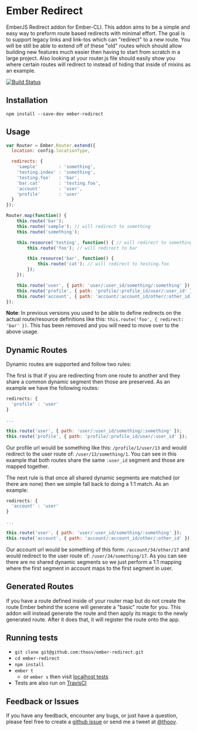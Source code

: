 # Ember Redirect

EmberJS Redirect addon for Ember-CLI. This addon aims to be a simple and easy way to preform route based redirects with minimal effort. The goal is to support legacy links and link-tos which can "redirect" to a new route. You will be still be able to extend off of these "old" routes which should allow building new features much easier then having to start from scratch in a large project. Also looking at your router.js file should easily show you where certain routes will redirect to instead of hiding that inside of mixins as an example.

[![Build Status](https://travis-ci.org/thoov/ember-redirect.svg?branch=master)](https://travis-ci.org/thoov/ember-redirect)

## Installation ##

```
npm install --save-dev ember-redirect
```

## Usage ##

```js
var Router = Ember.Router.extend({
  location: config.locationType,

  redirects: {
    'sample'        : 'something',
    'testing.index' : 'something',
    'testing.foo'   : 'bar',
    'bar.cat'       : 'testing.foo',
    'account'       : 'user',
    'profile'       : 'user'
  }
});

Router.map(function() {
    this.route('bar');
    this.route('sample'); // will redirect to something
    this.route('something');

    this.resource('testing', function() { // will redirect to something
        this.route('foo'); // will redirect to bar

        this.resource('bar', function() {
            this.route('cat'); // will redirect to testing.foo
        });
    });

    this.route('user', { path: 'user/:user_id/something/:something' });
    this.route('profile', { path: 'profile/:profile_id/user/:user_id' }); // will redirect to user
    this.route('account', { path: 'account/:account_id/other/:other_id' }); // will redirect to user
});
```

**Note**: In previous versions you used to be able to define redirects on the actual route/resource definitions like this:
`this.route('foo', { redirect: 'bar' })`. This has been removed and you will need to move over to the above usage.

## Dynamic Routes ##

Dynamic routes are supported and follow two rules:

The first is that if you are redirecting from one route to another and they share a common
dynamic segment then those are preserved. As an example we have the following routes:

```js
redirects: {
  'profile' : 'user'
}

...

this.route('user', { path: 'user/:user_id/something/:something' });
this.route('profile', { path: 'profile/:profile_id/user/:user_id' });
```

Our profile url would be something like this: `/profile/1/user/13` and would redirect to
the user route of: `/user/13/something/1`. You can see in this example that both routes
share the same `:user_id` segment and those are mapped together.

The next rule is that once all shared dynamic segments are matched (or there are none) then
we simple fall back to doing a 1:1 match. As an example:

```js
redirects: {
  'account' : 'user'
}

...

this.route('user', { path: 'user/:user_id/something/:something' });
this.route('account', { path: 'account/:account_id/other/:other_id' });
```

Our account url would be something of this form: `/account/34/other/17` and would
redirect to the user route of: `/user/34/something/17`. As you can see there are no
shared dynamic segments so we just perform a 1:1 mapping where the first segment in account
maps to the first segment in user.

## Generated Routes ##

If you have a route defined inside of your router map but do not create the route Ember behind the scene will generate a "basic" route
for you. This addon will instead generate the route and then apply its magic to the newly generated route. After it does
that, it will register the route onto the app.

## Running tests ##

* `git clone git@github.com:thoov/ember-redirect.git`
* `cd ember-redirect`
* `npm install`
* `ember t`
  * or `ember s` then visit [localhost tests](http://localhost:4200/tests)
* Tests are also run on [TravisCI](https://travis-ci.org/thoov/ember-redirect)

## Feedback or Issues ##

If you have any feedback, encounter any bugs, or just have a question, please feel free to create a [github issue](https://github.com/thoov/ember-redirect/issues/new) or send me a tweet at [@thoov](https://twitter.com/thoov).
